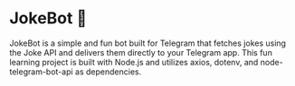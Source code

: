 # JokeBot 🤖

JokeBot is a simple and fun bot built for Telegram that fetches jokes using the Joke API and delivers them directly to your Telegram app. This fun learning project is built with Node.js and utilizes axios, dotenv, and node-telegram-bot-api as dependencies.